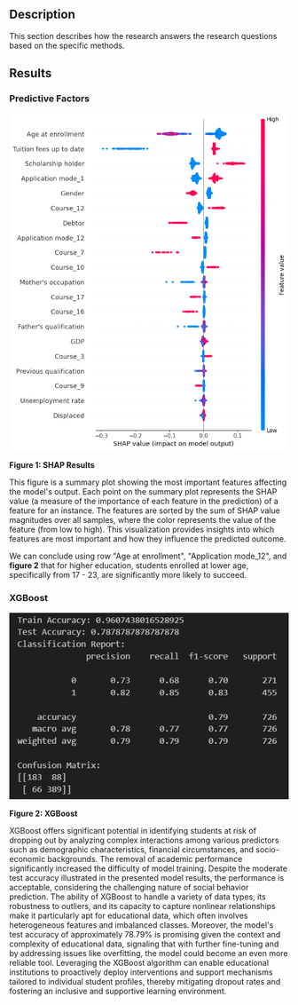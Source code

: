 ## Description
This section describes how the research answers the research questions based on the specific methods.

## Results

### Predictive Factors

<img src="SHAP.png" alt="SHAP">

**Figure 1: SHAP Results**

This figure is a summary plot showing the most important features affecting the model's output. Each point on the summary plot represents the SHAP value (a measure of the importance of each feature in the prediction) of a feature for an instance. The features are sorted by the sum of SHAP value magnitudes over all samples, where the color represents the value of the feature (from low to high). This visualization provides insights into which features are most important and how they influence the predicted outcome.

We can conclude using row "Age at enrollment", "Application mode_12", and **figure 2** that for higher education, students enrolled at lower age, specifically from 17 - 23, are significantly more likely to succeed.

### XGBoost

<img src="XGBoost.png" alt="XGBoost">

**Figure 2: XGBoost**

XGBoost offers significant potential in identifying students at risk of dropping out by analyzing complex interactions among various predictors such as demographic characteristics, financial circumstances, and socio-economic backgrounds. The removal of academic performance significantly increased the difficulty of model training. Despite the moderate test accuracy illustrated in the presented model results, the performance is acceptable, considering the challenging nature of social behavior prediction. The ability of XGBoost to handle a variety of data types, its robustness to outliers, and its capacity to capture nonlinear relationships make it particularly apt for educational data, which often involves heterogeneous features and imbalanced classes. Moreover, the model's test accuracy of approximately 78.79% is promising given the context and complexity of educational data, signaling that with further fine-tuning and by addressing issues like overfitting, the model could become an even more reliable tool. Leveraging the XGBoost algorithm can enable educational institutions to proactively deploy interventions and support mechanisms tailored to individual student profiles, thereby mitigating dropout rates and fostering an inclusive and supportive learning environment.

